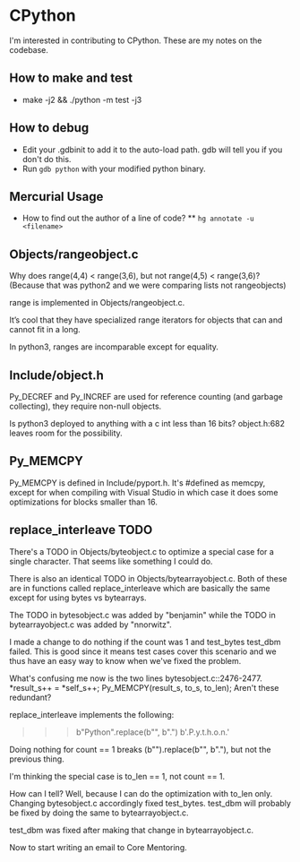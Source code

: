 # CPython

I'm interested in contributing to CPython. These are my notes on
the codebase.

## How to make and test

* make -j2 && ./python -m test -j3

## How to debug

* Edit your .gdbinit to add it to the auto-load path.
  gdb will tell you if you don't do this.
* Run `gdb python` with your modified python binary.

## Mercurial Usage

* How to find out the author of a line of code?
** `hg annotate -u <filename>`

## Objects/rangeobject.c

Why does range(4,4) < range(3,6), but not range(4,5) < range(3,6)?
(Because that was python2 and we were comparing lists not rangeobjects)

range is implemented in Objects/rangeobject.c.

It’s cool that they have specialized range iterators for objects that
can and cannot fit in a long.

In python3, ranges are incomparable except for equality.

## Include/object.h

Py_DECREF and Py_INCREF are used for reference counting
(and garbage collecting), they require non-null objects.

Is python3 deployed to anything with a c int less than 16 bits?
object.h:682 leaves room for the possibility.

## Py_MEMCPY

Py_MEMCPY is defined in Include/pyport.h. It's #defined as memcpy,
except for when compiling with Visual Studio in which case it does
some optimizations for blocks smaller than 16.

## replace_interleave TODO

There's a TODO in Objects/byteobject.c to optimize a special case for
a single character. That seems like something I could do.

There is also an identical TODO in Objects/bytearrayobject.c.
Both of these are in functions called replace_interleave which are
basically the same except for using bytes vs bytearrays.

The TODO in bytesobject.c was added by "benjamin" while the TODO in
bytearrayobject.c was added by "nnorwitz".

I made a change to do nothing if the count was 1 and test_bytes
test_dbm failed. This is good since it means test cases cover this
scenario and we thus have an easy way to know when we've fixed the problem.

What's confusing me now is the two lines bytesobject.c::2476-2477.
        *result_s++ = *self_s++;
        Py_MEMCPY(result_s, to_s, to_len);
Aren't these redundant?

replace_interleave implements the following: 
>>> b"Python".replace(b"", b".")
  b'.P.y.t.h.o.n.'

Doing nothing for count == 1 breaks (b"").replace(b"", b"."),
but not the previous thing.

I'm thinking the special case is to_len == 1, not count == 1.

How can I tell? Well, because I can do the optimization with to_len
only. Changing bytesobject.c accordingly fixed test_bytes. test_dbm
will probably be fixed by doing the same to bytearrayobject.c.

test_dbm was fixed after making that change in bytearrayobject.c.

Now to start writing an email to Core Mentoring.
